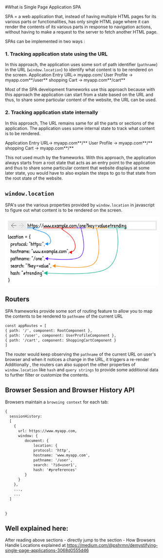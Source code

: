 #What is Single Page Application SPA

SPA = a web application that, instead of having multiple HTML pages for its various parts or functionalities,  has only single HTML page where it can render the contents of its various parts in response to navigation actions, without having to make a request to the server to fetch another HTML page.


SPAs can be implemented in two ways :
### 1. Tracking application state using the URL

In this approach, the application uses some sort of path identifier (`pathname`) in the URL (`window.location`) to identify what content is to be rendered on the  screen.
Application Entry URL->  myapp.com/
User Profile -> myapp.com**/user**
shopping Cart -> myapp.com**/cart**


Most of the SPA development frameworks use this approach because with this approach the application can start from a state based on the URL and thus, to share some particular content of the website, the URL can be used.


    
### **2. Tracking application state internally**
In this approach, The URL remains same for all the parts or sections of the application. The application uses some internal state to track what content is to be rendered. 

Application Entry URL->  myapp.com**/**
User Profile -> myapp.com**/**
shopping Cart -> myapp.com**/**

This not used much by the frameworks. With this approach, the application always starts from a root state that acts as an entry point to the application and thus to share some particular content that website displays at some later state, you would have to also explain the steps to go to that state from the root state of the website. 


## `window.location`

SPA's use the various properties provided by `window.location` in javascript to figure out what content is to be rendered on the screen.

![](/assets/1.png)


## Routers

SPA frameworks provide some sort of routing feature to allow you to map the contents to be rendered to `pathname` of the current URL 



```
const appRoutes = [
{ path: '/', component: RootComponent },
{ path: '/user', component: UserProfileComponent },
{ path: '/cart', component: ShoppingCartComponent }
]
```



The router would keep observing the `pathname` of the current URL on user's browser and when it notices a change in the URL, it triggers a re-render 
Additionally , the routers can also support the other properties of `window.location` like `hash` and `query strings` to provide some additional data to further filter or customize the contents.


## Browser Session and Browser History API

Browsers maintain a `browsing context` for each tab: 

```
{
  sessionHistory: 
  [ 
    {
      url: https://www.myapp.com,
      window: {
         document: {
             location: {
             protocol: 'http',
             hostname: 'www.myapp.com',
             pathname: '/user',
             search: '?id=user1',
             hash: '#preferences'
         }
      }
    }, 
    ...,
    ...
  ]


}
```

## Well explained here:
After reading above sections - directly jump to the section - How Browsers Handle Locations explained at https://medium.com/@pshrmn/demystifying-single-page-applications-3068d0555d46
















    
    
    
